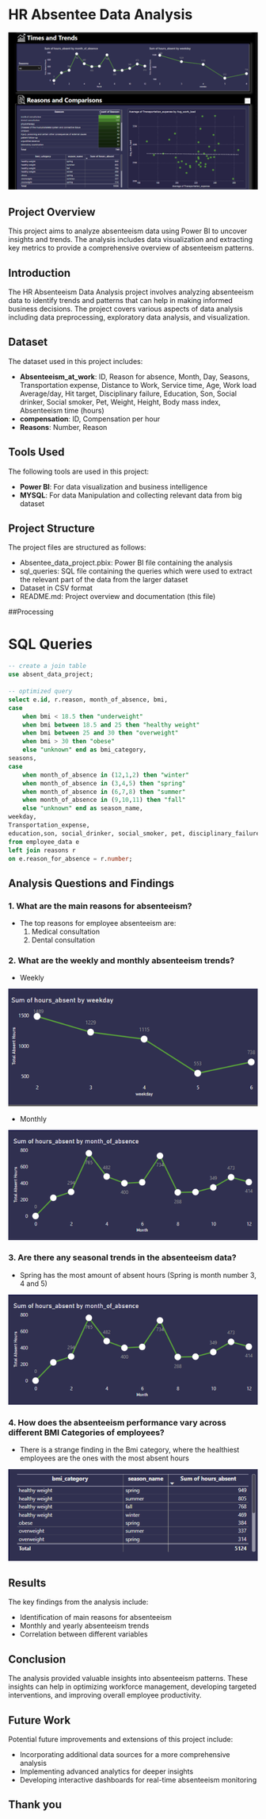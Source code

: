 # HR Absentee Data Analysis

![](https://github.com/ArunJakhmola/arunjakhmola.github.io/blob/main/assets/hr_absentees%203.png)

## Project Overview

This project aims to analyze absenteeism data using Power BI to uncover insights and trends. The analysis includes data visualization and extracting key metrics to provide a comprehensive overview of absenteeism patterns.

## Introduction

The HR Absenteeism Data Analysis project involves analyzing absenteeism data to identify trends and patterns that can help in making informed business decisions. The project covers various aspects of data analysis including data preprocessing, exploratory data analysis, and visualization.

## Dataset

The dataset used in this project includes:

- **Absenteeism_at_work**: ID, Reason for absence, Month, Day, Seasons, Transportation expense, Distance to Work, Service time, Age, Work load Average/day, Hit target, Disciplinary failure, Education, Son, Social drinker, Social smoker, Pet, Weight, Height, Body mass index, Absenteeism time (hours)
- **compensation**: ID, Compensation per hour
- **Reasons**: Number, Reason

## Tools Used

The following tools are used in this project:

- **Power BI**: For data visualization and business intelligence
- **MYSQL**: For data Manipulation and collecting relevant data from big dataset

## Project Structure

The project files are structured as follows:

- Absentee_data_project.pbix: Power BI file containing the analysis
- sql_queries: SQL file containing the queries which were used to extract the relevant part of the data from the larger dataset
- Dataset in CSV format
- README.md: Project overview and documentation (this file)


##Processing

# SQL Queries

```sql
-- create a join table
use absent_data_project;

-- optimized query
select e.id, r.reason, month_of_absence, bmi,
case 
	when bmi < 18.5 then "underweight"
	when bmi between 18.5 and 25 then "healthy weight"
	when bmi between 25 and 30 then "overweight"
	when bmi > 30 then "obese"
    else "unknown" end as bmi_category,
seasons,
case
	when month_of_absence in (12,1,2) then "winter"
	when month_of_absence in (3,4,5) then "spring"
	when month_of_absence in (6,7,8) then "summer"
	when month_of_absence in (9,10,11) then "fall"
	else "unknown" end as season_name,
weekday,
Transportation_expense,
education,son, social_drinker, social_smoker, pet, disciplinary_failure, age, Avg_work_load, hours_absent
from employee_data e
left join reasons r
on e.reason_for_absence = r.number;
```

## Analysis Questions and Findings

### 1. What are the main reasons for absenteeism?

- The top reasons for employee absenteeism are:
  1. Medical consultation
  2. Dental consultation

### 2. What are the weekly and monthly absenteeism trends?
- Weekly
  
![](https://github.com/ArunJakhmola/arunjakhmola.github.io/blob/main/assets/Screenshot%202024-07-12%20143013.png)

- Monthly
  
![](https://github.com/ArunJakhmola/arunjakhmola.github.io/blob/main/assets/Screenshot%202024-07-12%20143025.png)

### 3. Are there any seasonal trends in the absenteeism data?

- Spring has the most amount of absent hours (Spring is month number 3, 4 and 5)
  
![](https://github.com/ArunJakhmola/arunjakhmola.github.io/blob/main/assets/Screenshot%202024-07-12%20143025.png)

### 4. How does the absenteeism performance vary across different BMI Categories of employees?
- There is a strange finding in the Bmi category, where the healthiest employees are the ones with the most absent hours

![](https://github.com/ArunJakhmola/arunjakhmola.github.io/blob/main/assets/Screenshot%202024-07-12%20150020.png)


## Results

The key findings from the analysis include:

- Identification of main reasons for absenteeism
- Monthly and yearly absenteeism trends
- Correlation between different variables

## Conclusion

The analysis provided valuable insights into absenteeism patterns. These insights can help in optimizing workforce management, developing targeted interventions, and improving overall employee productivity.

## Future Work

Potential future improvements and extensions of this project include:

- Incorporating additional data sources for a more comprehensive analysis
- Implementing advanced analytics for deeper insights
- Developing interactive dashboards for real-time absenteeism monitoring

## Thank you
